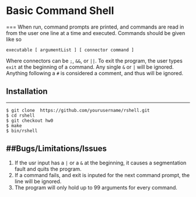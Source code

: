 # Basic Command Shell
===
When run, command prompts are printed, and commands are read in from the user one line at a time and executed.
Commands should be given like so
```
executable [ argumentList ] [ connector command ]
```
Where connectors can be `;`, `&&`, or `||`.
To exit the program, the user types `exit` at the beginning of a command. Any single `&` or `|` will be ignored.
Anything following a `#` is considered a comment, and thus will be ignored.

## Installation
---
```
$ git clone  https://github.com/yourusername/rshell.git
$ cd rshell
$ git checkout hw0
$ make
$ bin/rshell
```


##Bugs/Limitations/Issues
---
1. If the usr input has a `|` or a `&` at the beginning, it causes a segmentation fault and quits the program.
2. If a command fails, and exit is inputed for the next command prompt, the line will be ignored.
3. The program will only hold up to 99 arguments for every command.




